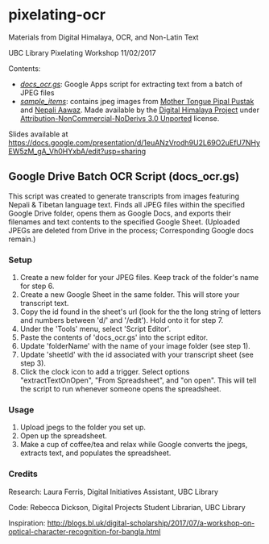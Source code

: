 # pixelating-ocr
Materials from Digital Himalaya, OCR, and Non-Latin Text

UBC Library Pixelating Workshop 11/02/2017

Contents:
- [*docs_ocr.gs*](./docs_ocr.gs): Google Apps script for extracting text from a batch of JPEG files
- [*sample_items*](./sample_items): contains jpeg images from [Mother Tongue Pipal Pustak](http://www.digitalhimalaya.com/collections/journals/mtpp/) and [Nepali Aawaz](http://www.digitalhimalaya.com/collections/journals/nepaliaawaz/). Made available by the [Digital Himalaya Project](http://www.digitalhimalaya.com) under [Attribution-NonCommercial-NoDerivs 3.0 Unported](https://creativecommons.org/licenses/by-nc-nd/3.0/) license.


Slides available at https://docs.google.com/presentation/d/1euANzVrodh9U2L69O2uEfU7NHyEW5zM_gA_Vh0HYxbA/edit?usp=sharing

## Google Drive Batch OCR Script (docs_ocr.gs)

This script was created to generate transcripts from images featuring Nepali & Tibetan language text. Finds all JPEG files within the specified Google Drive folder, opens them as Google Docs, and exports their filenames and text contents to the specified Google Sheet. (Uploaded JPEGs are deleted from Drive in the process; Corresponding Google docs remain.)

### Setup

1. Create a new folder for your JPEG files. Keep track of the folder's name for step 6.
2. Create a new Google Sheet in the same folder. This will store your transcript text.
3. Copy the id found in the sheet's url (look for the the long string of letters and numbers between 'd/' and '/edit'). Hold onto it for step 7.
4. Under the 'Tools' menu, select 'Script Editor'.
5. Paste the contents of 'docs_ocr.gs' into the script editor.
6. Update 'folderName' with the name of your image folder (see step 1).
7. Update 'sheetId' with the id associated with your transcript sheet (see step 3).
8. Click the clock icon to add a trigger. Select options "extractTextOnOpen", "From Spreadsheet", and "on open". This will tell the script to run whenever someone opens the spreadsheet.

### Usage

1. Upload jpegs to the folder you set up.
2. Open up the spreadsheet.
3. Make a cup of coffee/tea and relax while Google converts the jpegs, extracts text, and populates the spreadsheet.

### Credits

Research: Laura Ferris, Digital Initiatives Assistant, UBC Library

Code: Rebecca Dickson, Digital Projects Student Librarian, UBC Library

Inspiration: http://blogs.bl.uk/digital-scholarship/2017/07/a-workshop-on-optical-character-recognition-for-bangla.html
